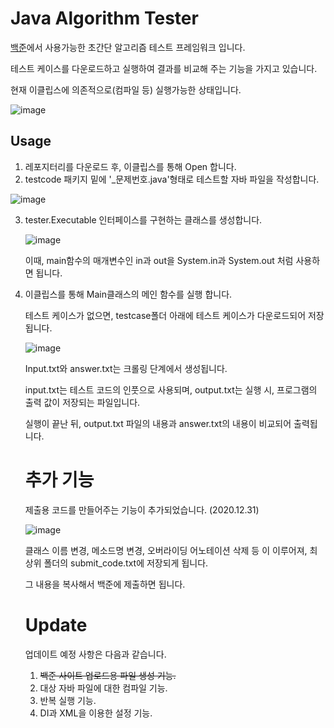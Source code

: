 # Java Algorithm Tester

[백준](https://www.acmicpc.net/)에서 사용가능한 초간단 알고리즘 테스트 프레임워크 입니다.

테스트 케이스를 다운로드하고 실행하여 결과를 비교해 주는 기능을 가지고 있습니다.

현재 이클립스에 의존적으로(컴파일 등) 실행가능한 상태입니다.

![image](https://user-images.githubusercontent.com/43060547/103292817-ed4c8500-4a31-11eb-88dc-094cf02a39be.png)



## Usage

1. 레포지터리를 다운로드 후, 이클립스를 통해 Open 합니다.
2. testcode 패키지 밑에 '_문제번호.java'형태로 테스트할 자바 파일을 작성합니다.

![image](https://user-images.githubusercontent.com/43060547/103293004-5b914780-4a32-11eb-8c29-7b4e0be54f6f.png)



3. tester.Executable 인터페이스를 구현하는 클래스를 생성합니다.

   ![image](https://user-images.githubusercontent.com/43060547/103293299-f12cd700-4a32-11eb-838c-1098432a66df.png)

   이때, main함수의 매개변수인 in과 out을 System.in과 System.out 처럼 사용하면 됩니다.

   

4. 이클립스를 통해 Main클래스의 메인 함수를 실행 합니다.

   테스트 케이스가 없으면, testcase폴더 아래에 테스트 케이스가 다운로드되어 저장됩니다.

   ![image](https://user-images.githubusercontent.com/43060547/103293537-72846980-4a33-11eb-97bd-8a2eef343c2e.png)

   Input.txt와 answer.txt는 크롤링 단계에서 생성됩니다.

   input.txt는 테스트 코드의 인풋으로 사용되며, output.txt는 실행 시, 프로그램의 출력 값이 저장되는 파일입니다.

   실행이 끝난 뒤, output.txt 파일의 내용과 answer.txt의 내용이 비교되어 출력됩니다.

   

   

   # 추가 기능 

   제출용 코드를 만들어주는 기능이 추가되었습니다. (2020.12.31)

   ![image](https://user-images.githubusercontent.com/43060547/103362987-5b11b300-4afd-11eb-9fe1-1e7df3f51c6a.png)

   

   클래스 이름 변경, 메소드명 변경, 오버라이딩 어노테이션 삭제 등 이 이루어져, 최상위 폴더의 submit_code.txt에 저장되게 됩니다.

   그 내용을 복사해서 백준에 제출하면 됩니다.

   # Update

   업데이트 예정 사항은 다음과 같습니다.

   

   1. <del>백준 사이트 업로드용 파일 생성 기능.</del>
   2. 대상 자바 파일에 대한 컴파일 기능.
   3. 반복 실행 기능.
   4. DI과 XML을 이용한 설정 기능.

   

   

